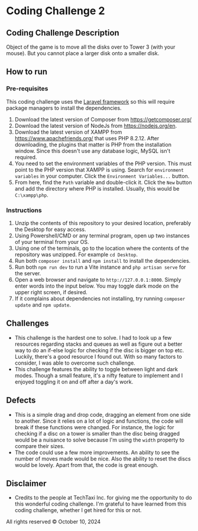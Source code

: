 # Coding Challenge 2

## Coding Challenge Description
Object of the game is to move all the disks over to Tower 3 (with your mouse). But you cannot place a larger disk onto a smaller disk.

## How to run
### Pre-requisites
This coding challenge uses the [Laravel framework](https://laravel.com/docs/11.x) so this will require package managers to install the dependencies.
1. Download the latest version of Composer from https://getcomposer.org/
2. Download the latest version of NodeJs from https://nodejs.org/en.
3. Download the latest version of XAMPP from https://www.apachefriends.org/ that uses PHP 8.2.12. After downloading, the plugins that matter is PHP from the installation window. Since this doesn't use any database logic, MySQL isn't required.
4. You need to set the environment variables of the PHP version. This must point to the PHP version that XAMPP is using. Search for `environment variables` in your computer. Click the `Environment Variables...` button.
5. From here, find the `Path` variable and double-click it. Click the `New` button and add the directory where PHP is installed. Usually, this would be `C:\xampp\php`.

### Instructions
1. Unzip the contents of this repository to your desired location, preferably the Desktop for easy access.
2. Using Powershell/CMD or any terminal program, open up two instances of your terminal from your OS.
3. Using one of the terminals, go to the location where the contents of the repository was unzipped. For example `cd Desktop`.
4. Run both `composer install` and `npm install` to install the dependencies.
5. Run both `npm run dev` to run a Vite instance and `php artisan serve` for the server.
6. Open a web browser and navigate to `http://127.0.0.1:8000`. Simply enter words into the input below. You may toggle dark mode on the upper right screen, if desired.
7. If it complains about dependencies not installing, try running `composer update` and `npm update`.

## Challenges
- This challenge is the hardest one to solve. I had to look up a few resources regarding stacks and queues as well as figure out a better way to do an if-else logic for checking if the disc is bigger on top etc. Luckily, there's a good resource I found out. With so many factors to consider, I was able to overcome such challenge.
- This challenge features the ability to toggle between light and dark modes. Though a small feature, it's a nifty feature to implement and I enjoyed toggling it on and off after a day's work.

## Defects
- This is a simple drag and drop code, dragging an element from one side to another. Since it relies on a lot of logic and functions, the code will break if these functions were changed. For instance, the logic for checking if a disc on a tower is smaller than the disc being dragged would be a nuisance to solve because I'm using the `width` property to compare their sizes.
- The code could use a few more improvements. An ability to see the number of moves made would be nice. Also the ability to reset the discs would be lovely. Apart from that, the code is great enough.

## Disclaimer
- Credits to the people at TechTaxi Inc. for giving me the opportunity to do this wonderful coding challenge. I'm grateful to have learned from this coding challenge, whether I get hired for this or not.

All rights reserved &copy; October 10, 2024
